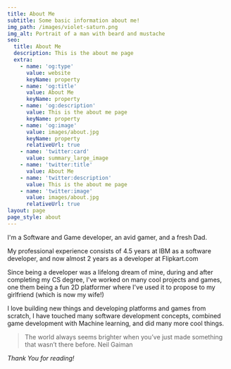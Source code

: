 ```yaml
---
title: About Me
subtitle: Some basic information about me!
img_path: /images/violet-saturn.png
img_alt: Portrait of a man with beard and mustache
seo:
  title: About Me
  description: This is the about me page
  extra:
    - name: 'og:type'
      value: website
      keyName: property
    - name: 'og:title'
      value: About Me
      keyName: property
    - name: 'og:description'
      value: This is the about me page
      keyName: property
    - name: 'og:image'
      value: images/about.jpg
      keyName: property
      relativeUrl: true
    - name: 'twitter:card'
      value: summary_large_image
    - name: 'twitter:title'
      value: About Me
    - name: 'twitter:description'
      value: This is the about me page
    - name: 'twitter:image'
      value: images/about.jpg
      relativeUrl: true
layout: page
page_style: about
---
```

I'm a Software and Game developer, an avid gamer, and a fresh Dad.

My professional experience consists of 4.5 years at IBM as a software developer, and now almost 2 years as a developer at Flipkart.com

Since being a developer was a lifelong dream of mine, during and after completing my CS degree, I've worked on many cool projects and games, one them being a fun 2D platformer where I've used it to propose to my girlfriend (which is now my wife!)

I love building new things and developing platforms and games from scratch, I have touched many software development concepts, combined game development with Machine learning, and did many more cool things.


> The world always seems brighter when you’ve just made something that wasn’t there before. Neil Gaiman

*Thank You for reading!*
